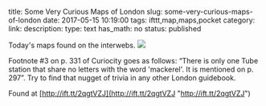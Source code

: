 title: Some Very Curious Maps of London
slug: some-very-curious-maps-of-london
date: 2017-05-15 10:19:00
tags: ifttt,map,maps,pocket
category: 
link: 
description: 
type: text
has_math: no
status: published

Today's maps found on the interwebs. ![](http://ift.tt/2rfhdaN)  
  

Footnote #3 on p. 331 of Curiocity goes as follows: “There is only one Tube station that share no letters with the word 'mackerel'. It is mentioned on p. 297”. Try to find that nugget of trivia in any other London guidebook.  
  

Found at [http://ift.tt/2qgtVZJ](http://ift.tt/2qgtVZJ "http://ift.tt/2qgtVZJ")



